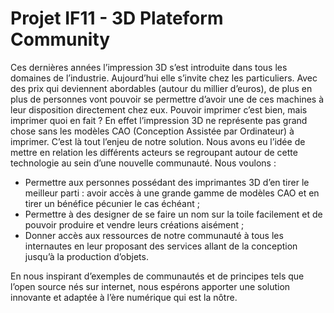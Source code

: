 Projet IF11 - 3D Plateform Community
====================================

Ces dernières années l’impression 3D s’est introduite dans tous les domaines de l’industrie. Aujourd’hui elle s’invite chez les particuliers. Avec des prix qui deviennent abordables (autour du millier d’euros), de plus en plus de personnes vont pouvoir se permettre d’avoir une de ces machines à leur disposition directement chez eux.
Pouvoir imprimer c’est bien, mais imprimer quoi en fait ? En effet l’impression 3D ne représente pas grand chose sans les modèles CAO (Conception Assistée par Ordinateur) à imprimer. C’est là tout l’enjeu de notre solution.
Nous avons eu l’idée de mettre en relation les différents acteurs se regroupant autour de cette technologie au sein d’une nouvelle communauté.
Nous voulons : 

- Permettre aux personnes possédant des imprimantes 3D d’en tirer le meilleur parti : avoir accès à une grande gamme de modèles CAO et en tirer un bénéfice pécunier le cas échéant ;
- Permettre à des designer de se faire un nom sur la toile facilement et de pouvoir produire et vendre leurs créations aisément ;
- Donner accès aux ressources de notre communauté à tous les internautes en leur proposant des services allant de la conception jusqu’à la production d’objets.

En nous inspirant d’exemples de communautés et de principes tels que l’open source nés sur internet, nous espérons apporter une solution innovante et adaptée à l’ère numérique qui est la nôtre.

